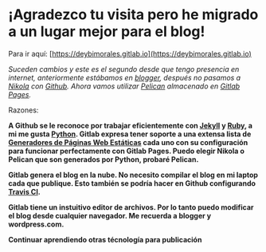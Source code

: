 # ¡Agradezco tu visita pero he migrado a un lugar mejor para el blog!

Para ir aquí: [https://deybimorales.gitlab.io](https://deybimorales.gitlab.io)

*Suceden cambios y este es el segundo desde que tengo presencia en internet, anteriormente estábamos en [blogger](https://www.blogger.com/), después no pasamos a [Nikola](https://getnikola.com/) con [Github](https://pages.github.com/). Ahora vamos utilizar [Pelican](https://blog.getpelican.com/) almacenado en [Gitlab Pages](https://about.gitlab.com/stages-devops-lifecycle/pages/).*

Razones: 

****A Github se le reconoce por trabajar eficientemente con [Jekyll](https://jekyllrb.com/) y [Ruby](https://www.ruby-lang.org/en/), a mi me gusta [Python](https://www.python.org). Gitlab expresa tener soporte a una extensa lista de [Generadores de Páginas Web Estáticas](https://gitlab.com/groups/pages) cada uno con su configuración para funcionar perfectamente con Gitlab Pages. Puedo elegir Nikola o Pelican que son generados por Python, probaré Pelican.****


****Gitlab genera el blog en la nube. No necesito compilar el blog en mi laptop cada que publique. Esto también se podría hacer en Github configurando [Travis CI](https://travis-ci.com).****

****Gitlab tiene un instuitivo editor de archivos. Por lo tanto puedo modificar el blog desde cualquier navegador. Me recuerda a blogger y wordpress.com.****

****Continuar aprendiendo otras técnología para publicación****
